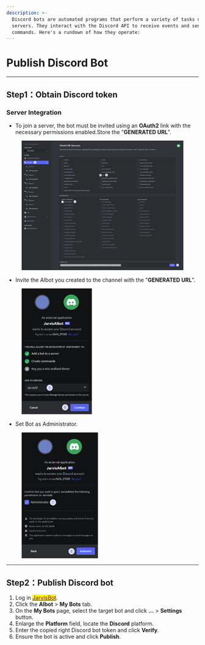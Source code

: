```yaml
---
description: >-
  Discord bots are automated programs that perform a variety of tasks on Discord
  servers. They interact with the Discord API to receive events and send
  commands. Here's a rundown of how they operate:
---
```


# Publish Discord Bot

***

## Step1：Obtain Discord token&#x20;

### **Server Integration**

* To join a server, the bot must be invited using an **OAuth2** link with the necessary permissions enabled.Store the "**GENERATED URL**".

<figure><img src="../.gitbook/assets/image (15).png" alt=""><figcaption></figcaption></figure>

* Invite the AIbot you created to the channel with the "**GENERATED URL**".

<div align="left">

<figure><img src="../.gitbook/assets/image (16).png" alt="" width="184"><figcaption></figcaption></figure>

</div>

* Set Bot as Administrator.

<div align="left">

<figure><img src="../.gitbook/assets/image (17).png" alt="" width="200"><figcaption></figcaption></figure>

</div>

***

## Step2：Publish Discord bot

1. Log in [<mark style="color:purple;">JarvisBot</mark>](https://jarvisbot.emchub.ai/).
2. Click the **AIbot** > **My Bots** tab.
3. On the **My Bots** page, select the target bot and click **...** > **Settings** button.
4. Enlarge the **Platform** field, locate the **Discord** platform.
5. Enter the copied right Discord bot token and click **Verify**.
6. Ensure the bot is active and click **Publish**.

